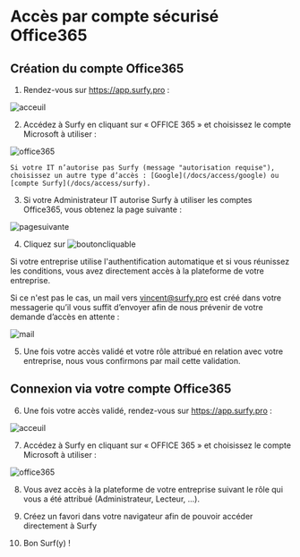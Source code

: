 # Accès par compte sécurisé Office365

## Création du compte Office365

1. Rendez-vous sur https://app.surfy.pro :

![acceuil](https://res.cloudinary.com/dngnxxqr4/image/upload/v1719408842/page_de_connexion_kk2wx2.png)

2. Accédez à Surfy en cliquant sur « OFFICE 365 » et choisissez le compte Microsoft à utiliser :

![office365](https://res.cloudinary.com/dngnxxqr4/image/upload/v1719408850/office_365_u8syk2.png)


    Si votre IT n’autorise pas Surfy (message "autorisation requise"), choisissez un autre type d’accès : [Google](/docs/access/google) ou [compte Surfy](/docs/access/surfy).

3. Si votre Administrateur IT autorise Surfy à utiliser les comptes Office365, vous obtenez la page suivante :

![pagesuivante](https://res.cloudinary.com/dngnxxqr4/image/upload/v1719408844/page_suivante_weckcd.png)

    
4. Cliquez sur ![boutoncliquable](https://res.cloudinary.com/dngnxxqr4/image/upload/v1719408842/bouton_e4bkr5.png)

 Si votre entreprise utilise l'authentification automatique et si vous réunissez les conditions, vous avez directement accès à la plateforme de votre entreprise.

 Si ce n'est pas le cas, un mail vers vincent@surfy.pro est créé dans votre messagerie qu’il 
vous suffit d’envoyer afin de nous prévenir de votre demande d’accès en
attente :

![mail](https://res.cloudinary.com/dngnxxqr4/image/upload/v1719408843/mail_p7fdgc.png)

5. Une fois votre accès validé et votre rôle attribué en relation avec votre entreprise, nous vous confirmons par mail cette validation.

## Connexion via votre compte Office365

6. Une fois votre accès validé, rendez-vous sur https://app.surfy.pro :

![acceuil](https://res.cloudinary.com/dngnxxqr4/image/upload/v1719408842/page_de_connexion_kk2wx2.png)

7. Accédez à Surfy en cliquant sur « OFFICE 365 » et choisissez le compte Microsoft à utiliser :

![office365](https://res.cloudinary.com/dngnxxqr4/image/upload/v1719408850/office_365_u8syk2.png)

8. Vous avez accès à la plateforme de votre entreprise suivant le rôle qui vous a été attribué (Administrateur, Lecteur, ...).

9. Créez un favori dans votre navigateur afin de pouvoir accéder directement à Surfy

10. Bon Surf(y) !